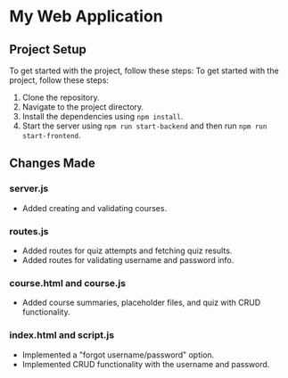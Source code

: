 # My Web Application
## Project Setup
To get started with the project, follow
these steps:
To get started with the project, follow these steps:

1. Clone the repository.
2. Navigate to the project directory.
3. Install the dependencies using `npm install`.
4. Start the server using `npm run start-backend` and then run `npm run start-frontend`.

## Changes Made

### server.js
- Added creating and validating courses.

### routes.js
- Added routes for quiz attempts and fetching quiz results.
- Added routes for validating username and password info.

### course.html and course.js
- Added course summaries, placeholder files, and quiz with CRUD functionality.

### index.html and script.js
- Implemented a "forgot username/password" option.
- Implemented CRUD functionality with the username and password.
